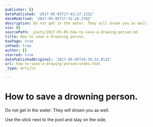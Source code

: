 ```yaml
---
publisher: {}
datePublished: '2017-05-05T17:41:27.225Z'
dateModified: '2017-05-05T17:41:26.376Z'
description: Do not get in the water. They will drown you as well.
via: {}
sourcePath: _posts/2017-05-05-how-to-save-a-drawing-person.md
title: How to save a drowning person.
hasPage: true
inFeed: true
author: []
starred: true
datePublishedOriginal: '2017-05-05T16:38:32.813Z'
url: how-to-save-a-drawing-person/index.html
_type: Article

---
```

# How to save a drowning person.

Do not get in the water. They will drown you as well.

Use the stick next to the pool and stay on the side.